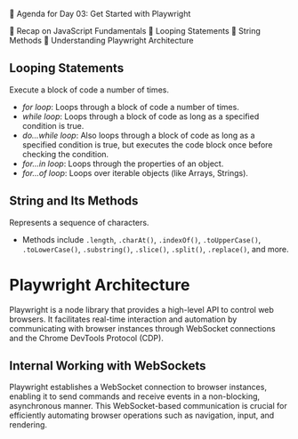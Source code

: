 📑 Agenda for Day 03: Get Started with Playwright

📌 Recap on JavaScript Fundamentals
📌 Looping Statements
📌 String Methods
📌 Understanding Playwright Architecture 

## Looping Statements

Execute a block of code a number of times.

- *for loop*: Loops through a block of code a number of times.
- *while loop*: Loops through a block of code as long as a specified condition is true.
- *do...while loop*: Also loops through a block of code as long as a specified condition is true, but executes the code block once before checking the condition.
- *for...in loop*: Loops through the properties of an object.
- *for...of loop*: Loops over iterable objects (like Arrays, Strings).

## String and Its Methods

Represents a sequence of characters.

- Methods include `.length`, `.charAt()`, `.indexOf()`, `.toUpperCase()`, `.toLowerCase()`, `.substring()`, `.slice()`, `.split()`, `.replace()`, and more.

# Playwright Architecture

Playwright is a node library that provides a high-level API to control web browsers. It facilitates real-time interaction and automation by communicating with browser instances through WebSocket connections and the Chrome DevTools Protocol (CDP).

## Internal Working with WebSockets

Playwright establishes a WebSocket connection to browser instances, enabling it to send commands and receive events in a non-blocking, asynchronous manner. This WebSocket-based communication is crucial for efficiently automating browser operations such as navigation, input, and rendering.